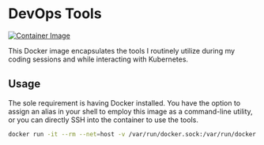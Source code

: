 # DevOps Tools

[![Container Image](https://github.com/harrytang/devops-tools/actions/workflows/build.yml/badge.svg)](https://github.com/harrytang/devops-tools/actions/workflows/build.yml)

This Docker image encapsulates the tools I routinely utilize during my coding sessions and while interacting with Kubernetes.

## Usage

The sole requirement is having Docker installed. You have the option to assign an alias in your shell to employ this image as a command-line utility, or you can directly SSH into the container to use the tools.

```bash
docker run -it --rm --net=host -v /var/run/docker.sock:/var/run/docker.sock -v ${PWD}:/workspace -v $HOME/.kube:/root/.kube -v $HOME/.ssh:/root/.ssh --workdir /workspace ghcr.io/harrytang/devops-tools:latest ssh-agent /bin/bash
```
